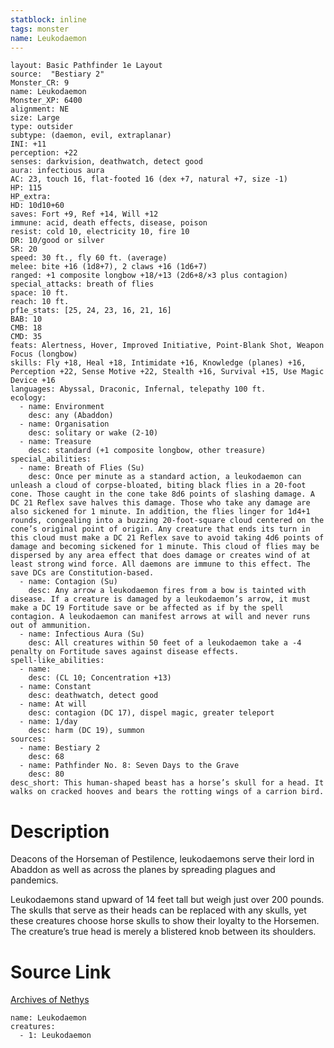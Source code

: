 ```yaml
---
statblock: inline
tags: monster
name: Leukodaemon
---
```

```statblock
layout: Basic Pathfinder 1e Layout
source:  "Bestiary 2"
Monster_CR: 9
name: Leukodaemon
Monster_XP: 6400
alignment: NE
size: Large
type: outsider
subtype: (daemon, evil, extraplanar)
INI: +11
perception: +22
senses: darkvision, deathwatch, detect good
aura: infectious aura
AC: 23, touch 16, flat-footed 16 (dex +7, natural +7, size -1)
HP: 115
HP_extra: 
HD: 10d10+60
saves: Fort +9, Ref +14, Will +12
immune: acid, death effects, disease, poison
resist: cold 10, electricity 10, fire 10
DR: 10/good or silver
SR: 20
speed: 30 ft., fly 60 ft. (average)
melee: bite +16 (1d8+7), 2 claws +16 (1d6+7)
ranged: +1 composite longbow +18/+13 (2d6+8/×3 plus contagion)
special_attacks: breath of flies
space: 10 ft.
reach: 10 ft.
pf1e_stats: [25, 24, 23, 16, 21, 16]
BAB: 10
CMB: 18
CMD: 35
feats: Alertness, Hover, Improved Initiative, Point-Blank Shot, Weapon Focus (longbow)
skills: Fly +18, Heal +18, Intimidate +16, Knowledge (planes) +16, Perception +22, Sense Motive +22, Stealth +16, Survival +15, Use Magic Device +16
languages: Abyssal, Draconic, Infernal, telepathy 100 ft.
ecology:
  - name: Environment
    desc: any (Abaddon)
  - name: Organisation
    desc: solitary or wake (2-10)
  - name: Treasure
    desc: standard (+1 composite longbow, other treasure)
special_abilities:
  - name: Breath of Flies (Su)
    desc: Once per minute as a standard action, a leukodaemon can unleash a cloud of corpse-bloated, biting black flies in a 20-foot cone. Those caught in the cone take 8d6 points of slashing damage. A DC 21 Reflex save halves this damage. Those who take any damage are also sickened for 1 minute. In addition, the flies linger for 1d4+1 rounds, congealing into a buzzing 20-foot-square cloud centered on the cone’s original point of origin. Any creature that ends its turn in this cloud must make a DC 21 Reflex save to avoid taking 4d6 points of damage and becoming sickened for 1 minute. This cloud of flies may be dispersed by any area effect that does damage or creates wind of at least strong wind force. All daemons are immune to this effect. The save DCs are Constitution-based.
  - name: Contagion (Su)
    desc: Any arrow a leukodaemon fires from a bow is tainted with disease. If a creature is damaged by a leukodaemon’s arrow, it must make a DC 19 Fortitude save or be affected as if by the spell contagion. A leukodaemon can manifest arrows at will and never runs out of ammunition.
  - name: Infectious Aura (Su)
    desc: All creatures within 50 feet of a leukodaemon take a -4 penalty on Fortitude saves against disease effects.
spell-like_abilities:
  - name:
    desc: (CL 10; Concentration +13)
  - name: Constant
    desc: deathwatch, detect good
  - name: At will
    desc: contagion (DC 17), dispel magic, greater teleport
  - name: 1/day
    desc: harm (DC 19), summon
sources:
  - name: Bestiary 2
    desc: 68
  - name: Pathfinder No. 8: Seven Days to the Grave
    desc: 80
desc_short: This human-shaped beast has a horse’s skull for a head. It walks on cracked hooves and bears the rotting wings of a carrion bird. 
```
# Description
Deacons of the Horseman of Pestilence, leukodaemons serve their lord in Abaddon as well as across the planes by spreading plagues and pandemics. 

Leukodaemons stand upward of 14 feet tall but weigh just over 200 pounds. The skulls that serve as their heads can be replaced with any skulls, yet these creatures choose horse skulls to show their loyalty to the Horsemen. The creature’s true head is merely a blistered knob between its shoulders.
# Source Link
[Archives of Nethys](https://aonprd.com/MonsterDisplay.aspx?ItemName=Leukodaemon)
```encounter-table
name: Leukodaemon
creatures:
  - 1: Leukodaemon
```
